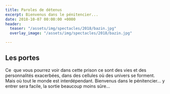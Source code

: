 ```yaml
---
title: Paroles de détenus
excerpt: Bienvenus dans le pénitencier...
date: 2018-10-07 00:00:00 +0000
header:
  teaser: "/assets/img/spectacles/2018/bazin.jpg"
  overlay_image: "/assets/img/spectacles/2018/bazin.jpg"

---
```

## Les portes

Ce  que vous pourrez voir dans cette prison ce sont des vies et des personnalités exacerbées, dans des cellules où des univers se forment. Mais où tout le monde est interdépendant. Bienvenus dans le pénitencier... y entrer sera facile, la sortie beaucoup moins sûre...  